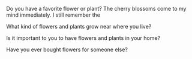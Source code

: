 
Do you have a favorite flower or plant?
The cherry blossoms come to my mind immediately. I still remember the 

What kind of flowers and plants grow near where you live?

Is it important to you to have flowers and plants in your home?

Have you ever bought flowers for someone else?